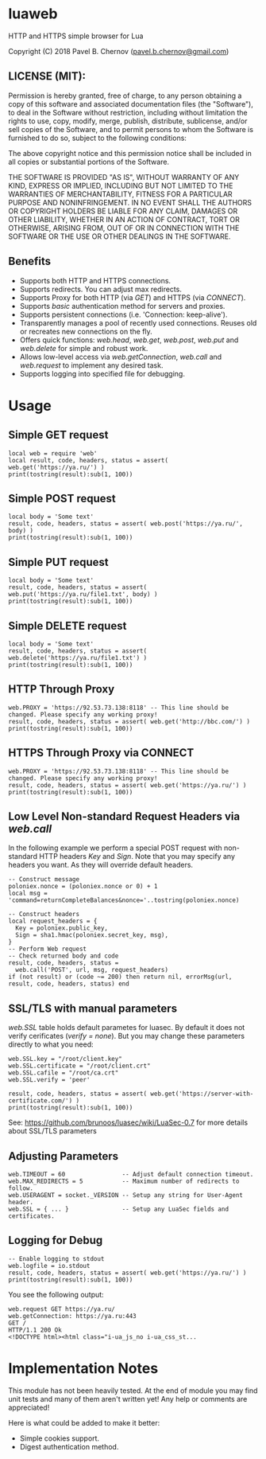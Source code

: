 # luaweb
HTTP and HTTPS simple browser for Lua

Copyright (C) 2018 Pavel B. Chernov (pavel.b.chernov@gmail.com)

## LICENSE (MIT):

Permission is hereby granted, free of charge, to any person obtaining a copy
of this software and associated documentation files (the "Software"), to deal
in the Software without restriction, including without limitation the rights
to use, copy, modify, merge, publish, distribute, sublicense, and/or sell
copies of the Software, and to permit persons to whom the Software is
furnished to do so, subject to the following conditions:

The above copyright notice and this permission notice shall be included in all
copies or substantial portions of the Software.

THE SOFTWARE IS PROVIDED "AS IS", WITHOUT WARRANTY OF ANY KIND, EXPRESS OR
IMPLIED, INCLUDING BUT NOT LIMITED TO THE WARRANTIES OF MERCHANTABILITY,
FITNESS FOR A PARTICULAR PURPOSE AND NONINFRINGEMENT. IN NO EVENT SHALL THE
AUTHORS OR COPYRIGHT HOLDERS BE LIABLE FOR ANY CLAIM, DAMAGES OR OTHER
LIABILITY, WHETHER IN AN ACTION OF CONTRACT, TORT OR OTHERWISE, ARISING FROM,
OUT OF OR IN CONNECTION WITH THE SOFTWARE OR THE USE OR OTHER DEALINGS IN THE
SOFTWARE.

## Benefits
- Supports both HTTP and HTTPS connections.
- Supports redirects. You can adjust max redirects.
- Supports Proxy for both HTTP (via *GET*) and HTTPS (via *CONNECT*).
- Supports *basic* authentication method for servers and proxies.
- Supports persistent connections (i.e. 'Connection: keep-alive').
- Transparently manages a pool of recently used connections. Reuses old or recreates new connections on the fly.
- Offers quick functions: *web.head*, *web.get*, *web.post*, *web.put* and *web.delete* for simple and robust work.
- Allows low-level access via *web.getConnection*, *web.call* and *web.request* to implement any desired task.
- Supports logging into specified file for debugging.

# Usage

## Simple GET request

  ```
  local web = require 'web'
  local result, code, headers, status = assert( web.get('https://ya.ru/') )
  print(tostring(result):sub(1, 100))
  ```

## Simple POST request

  ```
  local body = 'Some text'
  result, code, headers, status = assert( web.post('https://ya.ru/', body) )
  print(tostring(result):sub(1, 100))
  ```
  
## Simple PUT request

  ```
  local body = 'Some text'
  result, code, headers, status = assert( web.put('https://ya.ru/file1.txt', body) )
  print(tostring(result):sub(1, 100))
  ```
  
## Simple DELETE request

  ```
  local body = 'Some text'
  result, code, headers, status = assert( web.delete('https://ya.ru/file1.txt') )
  print(tostring(result):sub(1, 100))
  ```

## HTTP Through Proxy

  ```
  web.PROXY = 'https://92.53.73.138:8118' -- This line should be changed. Please specify any working proxy!
  result, code, headers, status = assert( web.get('http://bbc.com/') )
  print(tostring(result):sub(1, 100))
  ```

## HTTPS Through Proxy via CONNECT

  ```
  web.PROXY = 'https://92.53.73.138:8118' -- This line should be changed. Please specify any working proxy!
  result, code, headers, status = assert( web.get('https://ya.ru/') )
  print(tostring(result):sub(1, 100))
  ```

## Low Level Non-standard Request Headers via *web.call*

In the following example we perform a special POST request with non-standard HTTP headers *Key* and *Sign*.
Note that you may specify any headers you want. As they will override default headers.
  ```
  -- Construct message
  poloniex.nonce = (poloniex.nonce or 0) + 1
  local msg = 'command=returnCompleteBalances&nonce='..tostring(poloniex.nonce)
  
  -- Construct headers
  local request_headers = {
    Key = poloniex.public_key,
    Sign = sha1.hmac(poloniex.secret_key, msg),
  }
  -- Perform Web request
  -- Check returned body and code
  result, code, headers, status =
    web.call('POST', url, msg, request_headers)
  if (not result) or (code ~= 200) then return nil, errorMsg(url, result, code, headers, status) end
  ```

## SSL/TLS with manual parameters

  *web.SSL* table holds default parametes for luasec. By default it does not verify cerificates (*verify = none*). But you may change these parameters directly to what you need:
  
  ```
  web.SSL.key = "/root/client.key"
  web.SSL.certificate = "/root/client.crt"
  web.SSL.cafile = "/root/ca.crt"
  web.SSL.verify = 'peer'
  
  result, code, headers, status = assert( web.get('https://server-with-certificate.com/') )
  print(tostring(result):sub(1, 100))
  ```

See: https://github.com/brunoos/luasec/wiki/LuaSec-0.7 for more details about SSL/TLS parameters

## Adjusting Parameters

  ```
  web.TIMEOUT = 60                -- Adjust default connection timeout.
  web.MAX_REDIRECTS = 5           -- Maximum number of redirects to follow.
  web.USERAGENT = socket._VERSION -- Setup any string for User-Agent header.
  web.SSL = { ... }               -- Setup any LuaSec fields and certificates.
  ```

## Logging for Debug

  ```
  -- Enable logging to stdout
  web.logfile = io.stdout
  result, code, headers, status = assert( web.get('https://ya.ru/') )
  print(tostring(result):sub(1, 100))
  ```
You see the following output:
  ```
web.request GET https://ya.ru/
web.getConnection: https://ya.ru:443
GET /
HTTP/1.1 200 Ok
<!DOCTYPE html><html class="i-ua_js_no i-ua_css_st...
  ```


# Implementation Notes

This module has not been heavily tested. At the end of module you may find unit tests and many of them aren't written yet!
Any help or comments are appreciated!

Here is what could be added to make it better:
- Simple cookies support.
- Digest authentication method.
